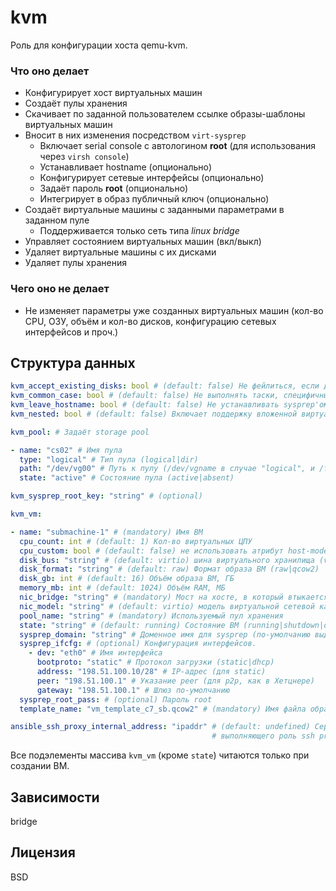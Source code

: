 # kvm

Роль для конфигурации хоста qemu-kvm.

### Что оно делает

* Конфигурирует хост виртуальных машин
* Создаёт пулы хранения
* Скачивает по заданной пользователем ссылке образы-шаблоны виртуальных машин
* Вносит в них изменения посредством `virt-sysprep`
  * Включает serial console с автологином **root** (для использования через `virsh console`)
  * Устанавливает hostname (опционально)
  * Конфигурирует сетевые интерфейсы (опционально)
  * Задаёт пароль **root** (опционально)
  * Интегрирует в образ публичный ключ (опционально)
* Создаёт виртуальные машины с заданными параметрами в заданном пуле
  * Поддерживается только сеть типа *linux bridge*
* Управляет состоянием виртуальных машин (вкл/выкл)
* Удаляет виртуальные машины с их дисками
* Удаляет пулы хранения

### Чего оно не делает

* Не изменяет параметры уже созданных виртуальных машин (кол-во CPU, ОЗУ, объём и кол-во дисков, конфигурацию сетевых интерфейсов и проч.)

## Структура данных
```yaml
kvm_accept_existing_disks: bool # (default: false) Не фейлиться, если диск для ВМ уже существует
kvm_common_case: bool # (default: false) Не выполнять таски, специфичные для Southbridge
kvm_leave_hostname: bool # (default: false) Не устанавливать sysprep'ом hostname
kvm_nested: bool # (default: false) Включает поддержку вложенной виртуализации

kvm_pool: # Задаёт storage pool

- name: "cs02" # Имя пула
  type: "logical" # Тип пула (logical|dir)
  path: "/dev/vg00" # Путь к пулу (/dev/vgname в случае "logical", и /file/system/path в случае "dir")
  state: "active" # Состояние пула (active|absent)

kvm_sysprep_root_key: "string" # (optional)

kvm_vm:

- name: "submachine-1" # (mandatory) Имя ВМ
  cpu_count: int # (default: 1) Кол-во виртуальных ЦПУ
  cpu_custom: bool # (default: false) не использовать атрибут host-model для описания гостевого ЦПУ
  disk_bus: "string" # (default: virtio) шина виртуального хранилища (virtio|ide|scsi|sata|usb)
  disk_format: "string" # (default: raw) Формат образа ВМ (raw|qcow2)
  disk_gb: int # (default: 16) Объём образа ВМ, ГБ
  memory_mb: int # (default: 1024) Объём RAM, МБ
  nic_bridge: "string" # (mandatory) Мост на хосте, в который втыкается ВМ
  nic_model: "string" # (default: virtio) модель виртуальной сетевой карты (virtio|e1000|rtl8139)
  pool_name: "string" # (mandatory) Используемый пул хранения
  state: "string" # (default: running) Состояние ВМ (running|shutdown|destroyed|paused)
  sysprep_domain: "string" # Доменное имя для sysprep (по-умолчанию выделяется из ansible_nodename)
  sysprep_ifcfg: # (optional) Конфигурация интерфейсов.
    - dev: "eth0" # Имя интерфейса
      bootproto: "static" # Протокол загрузки (static|dhcp)
      address: "198.51.100.10/28" # IP-адрес (для static)
      peer: "198.51.100.1" # Указание peer (для p2p, как в Хетцнере)
      gateway: "198.51.100.1" # Шлюз по-умолчанию
  sysprep_root_pass: # (optional) Пароль root
  template_name: "vm_template_c7_sb.qcow2" # (mandatory) Имя файла образа-шаблона

ansible_ssh_proxy_internal_address: "ipaddr" # (default: undefined) Серый адрес сервера,
                                             # выполняющего роль ssh proxy (ProxyCommand)
```
Все подэлементы массива `kvm_vm` (кроме `state`) читаются только при создании ВМ.

## Зависимости
bridge

## Лицензия
BSD

